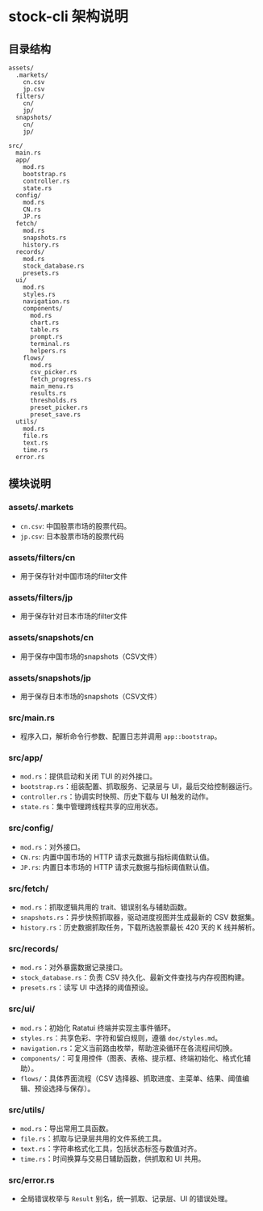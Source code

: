 ﻿# stock-cli 架构说明

## 目录结构
```text
assets/
  .markets/
    cn.csv
    jp.csv
  filters/
    cn/
    jp/
  snapshots/
    cn/
    jp/

src/
  main.rs
  app/
    mod.rs
    bootstrap.rs
    controller.rs
    state.rs
  config/
    mod.rs
    CN.rs
    JP.rs
  fetch/
    mod.rs
    snapshots.rs
    history.rs
  records/
    mod.rs
    stock_database.rs
    presets.rs
  ui/
    mod.rs
    styles.rs
    navigation.rs
    components/
      mod.rs
      chart.rs
      table.rs
      prompt.rs
      terminal.rs
      helpers.rs
    flows/
      mod.rs
      csv_picker.rs
      fetch_progress.rs
      main_menu.rs
      results.rs
      thresholds.rs
      preset_picker.rs
      preset_save.rs
  utils/
    mod.rs
    file.rs
    text.rs
    time.rs
  error.rs
```

## 模块说明

### assets/.markets
- `cn.csv`: 中国股票市场的股票代码。
- `jp.csv`: 日本股票市场的股票代码

### assets/filters/cn
- 用于保存针对中国市场的filter文件

### assets/filters/jp
- 用于保存针对日本市场的filter文件

### assets/snapshots/cn
- 用于保存中国市场的snapshots（CSV文件）

### assets/snapshots/jp
- 用于保存日本市场的snapshots（CSV文件）

### src/main.rs
- 程序入口，解析命令行参数、配置日志并调用 `app::bootstrap`。

### src/app/
- `mod.rs`：提供启动和关闭 TUI 的对外接口。
- `bootstrap.rs`：组装配置、抓取服务、记录层与 UI，最后交给控制器运行。
- `controller.rs`：协调实时快照、历史下载与 UI 触发的动作。
- `state.rs`：集中管理跨线程共享的应用状态。

### src/config/
- `mod.rs`：对外接口。
- `CN.rs`: 内置中国市场的 HTTP 请求元数据与指标阈值默认值。
- `JP.rs`: 内置日本市场的 HTTP 请求元数据与指标阈值默认值。

### src/fetch/
- `mod.rs`：抓取逻辑共用的 trait、错误别名与辅助函数。
- `snapshots.rs`：异步快照抓取器，驱动进度视图并生成最新的 CSV 数据集。
- `history.rs`：历史数据抓取任务，下载所选股票最长 420 天的 K 线并解析。

### src/records/
- `mod.rs`：对外暴露数据记录接口。
- `stock_database.rs`：负责 CSV 持久化、最新文件查找与内存视图构建。
- `presets.rs`：读写 UI 中选择的阈值预设。

### src/ui/
- `mod.rs`：初始化 Ratatui 终端并实现主事件循环。
- `styles.rs`：共享色彩、字符和留白规则，遵循 `doc/styles.md`。
- `navigation.rs`：定义当前路由枚举，帮助渲染循环在各流程间切换。
- `components/`：可复用控件（图表、表格、提示框、终端初始化、格式化辅助）。
- `flows/`：具体界面流程（CSV 选择器、抓取进度、主菜单、结果、阈值编辑、预设选择与保存）。

### src/utils/
- `mod.rs`：导出常用工具函数。
- `file.rs`：抓取与记录层共用的文件系统工具。
- `text.rs`：字符串格式化工具，包括状态标签与数值对齐。
- `time.rs`：时间换算与交易日辅助函数，供抓取和 UI 共用。

### src/error.rs
- 全局错误枚举与 `Result` 别名，统一抓取、记录层、UI 的错误处理。
